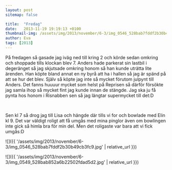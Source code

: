 ```yaml
---
layout: post
sitemap: false

title:  "Fredag"
date:   2013-11-19 19:19:13 +0100
thumbnail-img: /assets/img/2013/november/6-3/img_0546_528bab7fddf2b30b49cb3fc9.jpg
author: Eva
tags: [2013]
---
```


På fredagen så gasade jag iväg ned till kring 2 och körde sedan omkring och shoppade tills klockan blev 7. Anders hade parkerat sin lastbil i degeränget så jag skjutsade omkring honom så han kunde uträtta lite ärenden. Han köpte bland annat en ny byrå att ha i hallen så jag är spänd på att se hur det blev. Själv så köpte jag inte så mycket förutom julpynt till Anders. Det fanns huuuur mycket som helst på Reprisen så därför försökte jag samla ihop så mycket fint jag kunde innan de stängde. Jag ska ju få pynta hos honom i Risnabben sen så jag längtar supermycket till det:D 




 




Sen kl 7 så drog jag till Lisa och hängde där tills vi for och bowlade med Elin kl 9. Det var väldigt roligt att få umgås med mina pinglor även om bowlingen inte gick så himla bra för min del. Men det roligaste var bara att vi fick umgås:D

![]({{ '/assets/img/2013/november/6-3/img_0546_528bab7fddf2b30b49cb3fc9.jpg'  | relative_url }})

![]({{ '/assets/img/2013/november/6-3/img_0549_528bab852a6b22502fdad5d2.jpg'  | relative_url }})

